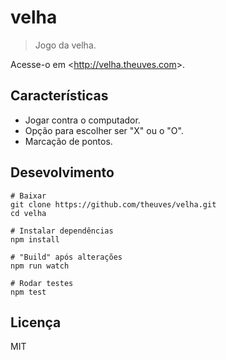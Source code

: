 # velha

> Jogo da velha.

Acesse-o em &lt;http://velha.theuves.com&gt;.

## Características

- Jogar contra o computador.
- Opção para escolher ser "X" ou o "O".
- Marcação de pontos.

## Desevolvimento

```
# Baixar
git clone https://github.com/theuves/velha.git
cd velha

# Instalar dependências
npm install

# "Build" após alterações
npm run watch

# Rodar testes
npm test
```

## Licença

MIT